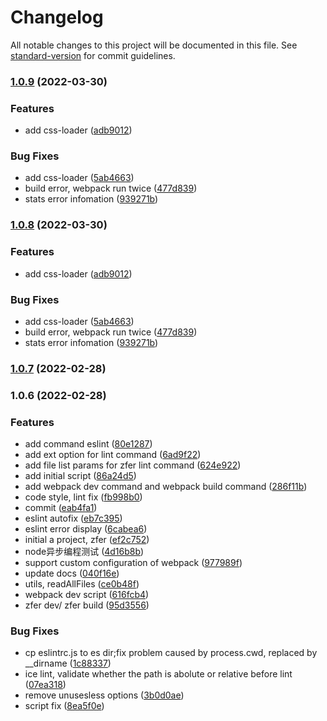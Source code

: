 # Changelog

All notable changes to this project will be documented in this file. See [standard-version](https://github.com/conventional-changelog/standard-version) for commit guidelines.

### [1.0.9](https://github.com/zhangzhengsmiling/ice/compare/v1.0.7...v1.0.9) (2022-03-30)


### Features

* add css-loader ([adb9012](https://github.com/zhangzhengsmiling/ice/commit/adb9012f82bc5f07527235aef1a9fa2909a2e0f1))


### Bug Fixes

* add css-loader ([5ab4663](https://github.com/zhangzhengsmiling/ice/commit/5ab466382d98a33b1834167696e1e5df42abcbfd))
* build error, webpack run twice ([477d839](https://github.com/zhangzhengsmiling/ice/commit/477d839f2cca7586fe5ecc3554d599ff6a3dec68))
* stats error infomation ([939271b](https://github.com/zhangzhengsmiling/ice/commit/939271b0d131faafe3274eaf2e9140f0d7a9a455))

### [1.0.8](https://github.com/zhangzhengsmiling/ice/compare/v1.0.7...v1.0.8) (2022-03-30)


### Features

* add css-loader ([adb9012](https://github.com/zhangzhengsmiling/ice/commit/adb9012f82bc5f07527235aef1a9fa2909a2e0f1))


### Bug Fixes

* add css-loader ([5ab4663](https://github.com/zhangzhengsmiling/ice/commit/5ab466382d98a33b1834167696e1e5df42abcbfd))
* build error, webpack run twice ([477d839](https://github.com/zhangzhengsmiling/ice/commit/477d839f2cca7586fe5ecc3554d599ff6a3dec68))
* stats error infomation ([939271b](https://github.com/zhangzhengsmiling/ice/commit/939271b0d131faafe3274eaf2e9140f0d7a9a455))

### [1.0.7](https://github.com/zhangzhengsmiling/ice/compare/v1.0.6...v1.0.7) (2022-02-28)

### 1.0.6 (2022-02-28)


### Features

* add command eslint ([80e1287](https://github.com/zhangzhengsmiling/ice/commit/80e12878f15c9028d1e9287d21f27fd3c7a2e8b5))
* add ext option for lint command ([6ad9f22](https://github.com/zhangzhengsmiling/ice/commit/6ad9f22bf4dcc984d859d89d6f504ed9a5532b2b))
* add file list params for zfer lint command ([624e922](https://github.com/zhangzhengsmiling/ice/commit/624e92289c2ef13ec50947d03bd580c87e35e71b))
* add initial script ([86a24d5](https://github.com/zhangzhengsmiling/ice/commit/86a24d52fba2c2dbd07f5139d913a82201c5a545))
* add webpack dev command and webpack build command ([286f11b](https://github.com/zhangzhengsmiling/ice/commit/286f11b6f764fe5510d06e5a5b21bc05dc0cd0c0))
* code style, lint fix ([fb998b0](https://github.com/zhangzhengsmiling/ice/commit/fb998b0b7bf3543a06e65b363a2ff6fba0329bcd))
* commit ([eab4fa1](https://github.com/zhangzhengsmiling/ice/commit/eab4fa1c73c66d6aa8cb64d0ab0aa565dc6292fe))
* eslint autofix ([eb7c395](https://github.com/zhangzhengsmiling/ice/commit/eb7c3956bbec134837400d1b4fd59149be3d8dee))
* eslint error display ([6cabea6](https://github.com/zhangzhengsmiling/ice/commit/6cabea6c35cc5895aeaca717caacc53c4ba0c83f))
* initial a project, zfer ([ef2c752](https://github.com/zhangzhengsmiling/ice/commit/ef2c7528d60a4b9dc55af06af8c0730107793ffa))
* node异步编程测试 ([4d16b8b](https://github.com/zhangzhengsmiling/ice/commit/4d16b8b3d7d42c64ea1060164c2a78d104ffc6be))
* support custom configuration of webpack ([977989f](https://github.com/zhangzhengsmiling/ice/commit/977989f8a3366300aa1863e976ff6d229124a2f9))
* update docs ([040f16e](https://github.com/zhangzhengsmiling/ice/commit/040f16e4b246b97de9227e0302ac698f18d57a79))
* utils, readAllFiles ([ce0b48f](https://github.com/zhangzhengsmiling/ice/commit/ce0b48f80d5aef4eacf8d4e100f10f4dac944254))
* webpack dev script ([616fcb4](https://github.com/zhangzhengsmiling/ice/commit/616fcb4501396719aa49c42bd4a23a6c77cc0e1e))
* zfer dev/ zfer build ([95d3556](https://github.com/zhangzhengsmiling/ice/commit/95d35566981e78d049f0e37ab1389af828196aec))


### Bug Fixes

* cp eslintrc.js to es dir;fix problem caused by process.cwd, replaced by __dirname ([1c88337](https://github.com/zhangzhengsmiling/ice/commit/1c883370e62f5df7f2b507616b31b745188706d8))
* ice lint, validate whether the path is abolute or relative before lint ([07ea318](https://github.com/zhangzhengsmiling/ice/commit/07ea318cb13594705710dcbf0a3444ba8917ab55))
* remove unusesless options ([3b0d0ae](https://github.com/zhangzhengsmiling/ice/commit/3b0d0aed27d6c5abc17cdc6a80b1c5988d834e90))
* script fix ([8ea5f0e](https://github.com/zhangzhengsmiling/ice/commit/8ea5f0ef7c17c3fbcf946e500361b505303af1bf))
